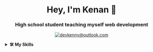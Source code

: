 <div align="center">
<h1> Hey, I'm Kenan 👋 </h1>
<h3> High school student teaching myself web development</h3>
 
  
[![devkenny@outlook.com](https://img.shields.io/badge/devkenny%40outlook.com-0078d4?logo=Microsoft+Outlook&logoColor=ffffff)](mailto:devkenny@outlook.com)
  
</div>

<details>
 <summary> <b>🛠️ My Skills</b></summary>

[![My Skills](https://skillicons.dev/icons?i=js,react)](https://skillicons.dev)
</details>

</div>

